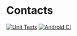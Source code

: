# Contacts
[![Unit Tests](https://github.com/Falon452/Contacts/actions/workflows/unit_test.yml/badge.svg?branch=main)](https://github.com/Falon452/Contacts/actions/workflows/unit_test.yml)
[![Android CI](https://github.com/Falon452/Contacts/actions/workflows/android.yml/badge.svg)](https://github.com/Falon452/Contacts/actions/workflows/android.yml)
